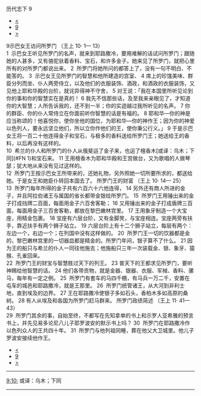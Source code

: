 ﻿





 历代志下 9




* [<](bible/2CH08.md)
* [9](bible/2CH.md)
* [>](bible/2CH10.md)



 
9示巴女王访问所罗门 （王上
10·
1—
13）  
1  示巴女王听见所罗门的名声，就来到耶路撒冷，要用难解的话试问所罗门；跟随她的人甚多，又有骆驼驮着香料、宝石，和许多金子。她来见了所罗门，就把心里所有的对所罗门都说出来。 
2  所罗门将她所问的都答上了，没有一句不明白、不能答的。 
3  示巴女王见所罗门的智慧和他所建造的宫室、 
4 席上的珍馐美味、群臣分列而坐、仆人两旁侍立，以及他们的衣服装饰、酒政，和酒政的衣服装饰，又见他上耶和华殿的台阶，就诧异得神不守舍， 
5 对王说：「我在本国里所听见论到你的事和你的智慧实在是真的！ 
6 我先不信那些话，及至我来亲眼见了，才知道你的大智慧；人所告诉我的，还不到一半；你的实迹越过我所听见的名声。 
7 你的群臣、你的仆人常侍立在你面前听你智慧的话是有福的。 
8 耶和华—你的神是应当称颂的！他喜悦你，使你坐他的国位，为耶和华—你的神作王；因为你的神爱以色列人，要永远坚立他们，所以立你作他们的王，使你秉公行义。」 
9 于是示巴女王将一百二十他连得金子和宝石，与极多的香料送给所罗门王；她送给王的香料，以后再没有这样的。  
10  希兰的仆人和所罗门的仆人从俄斐运了金子来，也运了檀香木[或译：乌木；下同](#FN
1)和宝石来。 
11 王用檀香木为耶和华殿和王宫做台，又为歌唱的人做琴瑟；犹大地从来没有见过这样的。  
12  所罗门王按示巴女王所带来的，还她礼物，另外照她一切所要所求的，都送给她。于是女王和她臣仆转回本国去了。 所罗门王的财富 （王上
10·
14—
25）  
13  所罗门每年所得的金子共有六百六十六他连得， 
14 另外还有商人所进的金子，并且阿拉伯诸王与属国的省长都带金银给所罗门。 
15  所罗门王用锤出来的金子打成挡牌二百面，每面用金子六百舍客勒； 
16 又用锤出来的金子打成盾牌三百面，每面用金子三百舍客勒，都放在黎巴嫩林宫里。 
17 王用象牙制造一个大宝座，用精金包裹。 
18 宝座有六层台阶，又有金脚凳，与宝座相连。宝座两旁有扶手，靠近扶手有两个狮子站立。 
19 六层台阶上有十二个狮子站立，每层有两个：左边一个，右边一个；在列国中没有这样做的。 
20  所罗门王一切的饮器都是金的，黎巴嫩林宫里的一切器皿都是精金的。所罗门年间，银子算不了什么。 
21 因为王的船只与希兰的仆人一同往他施去；他施船只三年一次装载金、银、象牙、猿猴、孔雀回来。  
22  所罗门王的财宝与智慧胜过天下的列王。 
23 普天下的王都求见所罗门，要听神赐给他智慧的话。 
24 他们各带贡物，就是金器、银器、衣服、军械、香料、骡马，每年有一定之例。 
25  所罗门有套车的马四千棚，有马兵一万二千，安置在屯车的城邑和耶路撒冷，就是王那里。 
26  所罗门统管诸王，从大河到非利士地，直到埃及的边界。 
27 王在耶路撒冷使银子多如石头，香柏木多如高原的桑树。 
28 有人从埃及和各国为所罗门赶马群来。 所罗门政绩简述 （王上
11·
41—
43）  
29  所罗门其余的事，自始至终，不都写在先知拿单的书上和示罗人亚希雅的预言书上，并先见易多论尼八儿子耶罗波安的默示书上吗？ 
30  所罗门在耶路撒冷作以色列众人的王共四十年。 
31  所罗门与他列祖同睡，葬在他父大卫城里。他儿子罗波安接续他作王。 
* [<](bible/2CH08.md)
* [9](bible/2CH.md)
* [>](bible/2CH10.md)





---


[9:10:](#V10)
或译：乌木；下同




---









